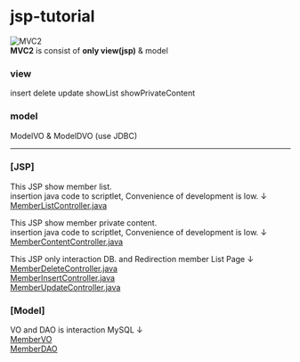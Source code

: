# jsp-tutorial
![MVC2](https://user-images.githubusercontent.com/70089259/132357704-02077372-9fec-4d85-b44d-5e0ae8a4fa66.png)  
**MVC2** is consist of **only view(jsp)** & model 

### view
insert delete update showList showPrivateContent
### model
ModelVO & ModelDVO (use JDBC)

---
### [JSP]
This JSP show member list.  
insertion java code to scriptlet, Convenience of development is low. ↓   
[MemberListController.java](https://github.com/moo-on/jsp-tutorial/blob/MVC2/WebContent/member/memberList.jsp)  

This JSP show member private content.  
insertion java code to scriptlet, Convenience of development is low. ↓   
[MemberContentController.java](https://github.com/moo-on/jsp-tutorial/blob/MVC2/WebContent/member/memberContent.jsp)   

This JSP only interaction DB. and Redirection member List Page ↓  
[MemberDeleteController.java](https://github.com/moo-on/jsp-tutorial/blob/MVC2/WebContent/member/memberDelete.jsp)  
[MemberInsertController.java](https://github.com/moo-on/jsp-tutorial/blob/MVC2/WebContent/member/memberInsert.jsp)  
[MemberUpdateController.java](https://github.com/moo-on/jsp-tutorial/blob/MVC2/WebContent/member/memberUpdate.jsp)  

### [Model]
VO and DAO is interaction MySQL ↓  
[MemberVO](https://github.com/moo-on/jsp-tutorial/blob/MVC2/src/com/web/model/MemberVO.java)   
[MemberDAO](https://github.com/moo-on/jsp-tutorial/blob/MVC2/src/com/web/model/MemberDAO.java)  
